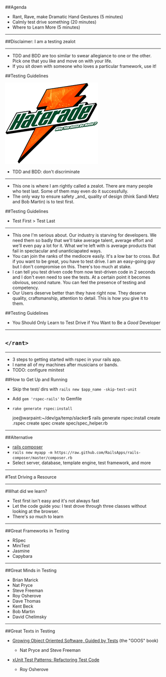##Agenda
* Rant, Rave, make Dramatic Hand Gestures (5 minutes)
* Calmly test drive something (20 minutes)
* Where to Learn More (5 minutes)

---

##Disclaimer: I am a testing zealot

---
<aside class="notes">
<ul>
<li>
TDD and BDD are too similar to swear allegiance to one or the other. Pick one that you like and move on with your life. 
<li>
If you sit down with someone who loves a particular framework, use it!
</ul>
</aside>
  
##Testing Guidelines

![haterade](../../assets/haterade.gif)

* TDD and BDD: don't discriminate

---
<aside class="notes">
<ul>
<li>
This one is where I am rightly called a zealot. There are many people who test last. Some of them may even do it successfully.
<li>
The only way to ensure safety _and_ quality of design (think Sandi Metz and Bob Martin) is to test first.
</ul>
</aside>

##Testing Guidelines

* Test First > Test Last

---
<aside class="notes">
<ul>
<li>
This one I'm serious about. Our industry is starving for developers. We need them so badly that we'll take average talent, average effort and we'll even pay a lot for it. What we're left with is average products that fail in spectacular and unanticiapated ways.
<li>
You can join the ranks of the mediocre easily. It's a low bar to cross. But if you want to be great, you have to test drive. I am an easy-going guy but I don't compromise on this. There's too much at stake.
<li>
I can tell you test driven code from now test-driven code in 2 seconds and I don't even need to see the tests. At a certain point it becomes obvious, second nature. You can feel the presence of testing and competency.
<li>
Our Users deserve better than they have right now. They deserve quality, craftsmanship, attention to detail. This is how you give it to them.
</ul>
</aside>
##Testing Guidelines

* You Should Only Learn to Test Drive if You Want to Be a *Good* Developer

---

## `</rant>`

---
<aside class="notes">
<ul>
<li>
3 steps to getting started with rspec in your rails app.
<li>
I name all of my machines after musicians or bands.
<li>
TODO: configure minitest
</ul>
</aside>

##How to Get Up and Running
* Skip the test/ dirs with `rails new $app_name -skip-test-unit`
* Add `gem 'rspec-rails'` to Gemfile
* `rake generate rspec:install`

    joe@warpaint:~/dev/ga/temp/slacker$ rails generate rspec:install
          create  .rspec
          create  spec
          create  spec/spec_helper.rb

---

##Alternative
* [rails composer](http://railsapps.github.io/rails-composer/)
* `rails new myapp -m https://raw.github.com/RailsApps/rails-composer/master/composer.rb`
* Select server, database, template engine, test framework, and more

---
#Test Driving a Resource

---
#What did we learn?
* Test first isn't easy and it's not always fast
* Let the code guide you: I test drove through three classes without looking at the browser.
* There's _so_ much to learn

---
##Great Frameworks in Testing

* RSpec
* MiniTest
* Jasmine
* Capybara

---
##Great Minds in Testing

* Brian Marick
* Nat Pryce
* Steve Freeman
* Roy Osherove
* Dave Thomas
* Kent Beck
* Bob Martin
* David Chelimsky

---
##Great Texts in Testing

* [Growing Object Oriented Software, Guided by Tests](http://www.amazon.com/Growing-Object-Oriented-Software-Guided-Tests/dp/0321503627) (the "GOOS" book)

  * Nat Pryce and Steve Freeman
* [xUnit Test Patterns: Refactoring Test Code](http://www.amazon.com/xUnit-Test-Patterns-Refactoring-Code/dp/0131495054/ref=sr_1_1?s=books&ie=UTF8&qid=1381193288&sr=1-1&keywords=xunit+test+patterns+refactoring+test+code)
  * Roy Osherove

